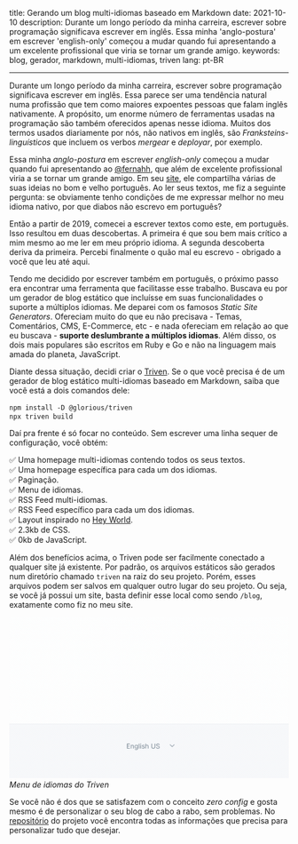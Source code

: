 title: Gerando um blog multi-idiomas baseado em Markdown
date: 2021-10-10
description: Durante um longo período da minha carreira, escrever sobre programação significava escrever em inglês. Essa minha 'anglo-postura' em escrever 'english-only' começou a mudar quando fui apresentando a um excelente profissional que viria se tornar um grande amigo.
keywords: blog, gerador, markdown, multi-idiomas, triven
lang: pt-BR

---

Durante um longo período da minha carreira, escrever sobre programação significava escrever em inglês. Essa parece ser uma tendência natural numa profissão que tem como maiores expoentes pessoas que falam inglês nativamente. A propósito, um enorme número de ferramentas usadas na programação são também oferecidos apenas nesse idioma. Muitos dos termos usados diariamente por nós, não nativos em inglês, são *Franksteins-linguísticos* que incluem os verbos *mergear* e *deployar*, por exemplo.

Essa minha *anglo-postura* em escrever *english-only* começou a mudar quando fui apresentando ao [@fernahh](https://twitter.com/fernahh), que além de excelente profissional viria a se tornar um grande amigo. Em seu [site](https://fernahh.com.br/), ele compartilha várias de suas ideias no bom e velho português. Ao ler seus textos, me fiz a seguinte pergunta: se obviamente tenho condições de me expressar melhor no meu idioma nativo, por que diabos não escrevo em português?

Então a partir de 2019, comecei a escrever textos como este, em português. Isso resultou em duas descobertas. A primeira é que sou bem mais crítico a mim mesmo ao me ler em meu próprio idioma. A segunda descoberta deriva da primeira. Percebi finalmente o quão mal eu escrevo - obrigado a você que leu até aqui.

Tendo me decidido por escrever também em português, o próximo passo era encontrar uma ferramenta que facilitasse esse trabalho. Buscava eu por um gerador de blog estático que incluísse em suas funcionalidades o suporte a múltiplos idiomas. Me deparei com os famosos *Static Site Generators*. Ofereciam muito do que eu não precisava - Temas, Comentários, CMS, E-Commerce, etc - e nada ofereciam em relação ao que eu buscava - **suporte deslumbrante a múltiplos idiomas**. Além disso, os dois mais populares são escritos em Ruby e Go e não na linguagem mais amada do planeta, JavaScript.

Diante dessa situação, decidi criar o [Triven](https://github.com/glorious-codes/glorious-triven). Se o que você precisa é de um gerador de blog estático multi-idiomas baseado em Markdown, saiba que você está a dois comandos dele:

```
npm install -D @glorious/triven
npx triven build
```

Daí pra frente é só focar no conteúdo. Sem escrever uma linha sequer de configuração, você obtém:

✅ Uma homepage multi-idiomas contendo todos os seus textos.  
✅ Uma homepage específica para cada um dos idiomas.  
✅ Paginação.  
✅ Menu de idiomas.  
✅ RSS Feed multi-idiomas.  
✅ RSS Feed específico para cada um dos idiomas.  
✅ Layout inspirado no [Hey World](https://world.hey.com/jason/hey-world-b02a6f2e).  
✅ 2.3kb de CSS.  
✅ 0kb de JavaScript.

Além dos benefícios acima, o Triven pode ser facilmente conectado a qualquer site já existente. Por padrão, os arquivos estáticos são gerados num diretório chamado `triven` na raiz do seu projeto. Porém, esses arquivos podem ser salvos em qualquer outro lugar do seu projeto. Ou seja, se você já possui um site, basta definir esse local como sendo `/blog`, exatamente como fiz no meu site.

![Menu de idiomas do Triven](../images/language-menu.gif)  
_Menu de idiomas do Triven_

Se você não é dos que se satisfazem com o conceito *zero config* e gosta mesmo é de personalizar o seu blog de cabo a rabo, sem problemas. No [repositório](https://github.com/glorious-codes/glorious-triven#triven) do projeto você encontra todas as informações que precisa para personalizar tudo que desejar.
